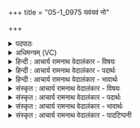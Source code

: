 +++
title = "05-1_0975 यवंयवं नो"

+++
<details><summary>पदपाठः</summary>

य꣡वंय꣢꣯वम्। य꣡व꣢꣯म्। य꣣वम्। नः। अ꣡न्ध꣢꣯सा। पु꣣ष्टं꣡पु꣢ष्टम्। पु꣣ष्ट꣢म्। पु꣣ष्टम्। प꣡रि꣢꣯। स्र꣣व। वि꣡श्वा꣢꣯। च꣣। सोम। सौ꣡भ꣢꣯गा। सौ। भ꣣गा। ९७५।
</details>

<details><summary>अधिमन्त्रम् (VC)</summary>

- पवमानः सोमः
- अवत्सारः काश्यपः
- गायत्री
- षड्जः
</details>

<details><summary>हिन्दी : आचार्य रामनाथ वेदालंकार - विषयः</summary>

प्रथम मन्त्र में जगदीश्वर से प्रार्थना की गयी है।
</details>

<details><summary>हिन्दी : आचार्य रामनाथ वेदालंकार - पदार्थः</summary>

पदार्थान्वयभाषाः -  हे(सोम)जगदाधार,सर्वैश्वर्यवान्,ब्रह्माण्ड के अधिपति परमात्मन्!आप(अन्धसा)रस से(पुष्टंपुष्टम्)अत्यधिक परिपुष्ट(यवंयवम्)जौ आदि सब भोग्य पदार्थों को(विश्वा सौभगा च)और सब सौभाग्यों को(नः)हमारे लिए(परिस्रव)चारों और प्रवाहित करो ॥१॥
</details>

<details><summary>हिन्दी : आचार्य रामनाथ वेदालंकार - भावार्थः</summary>

भावार्थभाषाः -  जिस जगत्पति ने सब बहुमूल्य पदार्थ रचे हैं,उसी की कृपा से मनुष्य अपने पुरुषार्थ द्वारा उन्हें पा सकता है ॥१॥
</details>

<details><summary>संस्कृत : आचार्य रामनाथ वेदालंकार - विषयः</summary>

तत्रादौ जगदीश्वरः प्रार्थ्यते।
</details>

<details><summary>संस्कृत : आचार्य रामनाथ वेदालंकार - पदार्थः</summary>

पदार्थान्वयभाषाः -  हे(सोम)जगदाधार सर्वैश्वर्य ब्रह्माण्डाधिपते परमात्मन्!त्वम्(अन्धसा)रसेन(पुष्टंपुष्टम्)अतिशयेन परिपुष्टम्(यवंयवम्)यवादिकं समग्रं भोग्यं पदार्थजातम्।[यव इत्युपलक्षणं समस्तस्य भोग्यपदार्थसमूहस्य।] (विश्वा सौभगा च)सर्वाणि सौभाग्यानि च(नः)अस्मभ्यम्(परिस्रव)परिप्रवाहय ॥१॥
</details>

<details><summary>संस्कृत : आचार्य रामनाथ वेदालंकार - भावार्थः</summary>

भावार्थभाषाः -  येन जगत्पतिना सर्वे बहुमूल्याः पदार्था रचितास्तत्कृपयैव मनुष्यः स्वपुरुषार्थेन तानधिगन्तुं पारयति ॥१॥
</details>

<details><summary>संस्कृत : आचार्य रामनाथ वेदालंकार - पादटिप्पनी</summary>

टिप्पणी:   १.ऋ० ९।५५।१,‘सोम॒ विश्वा॑ च॒ सौभ॑गा’ इति तृतीयः पादः।
</details>